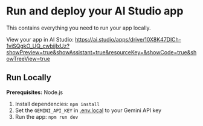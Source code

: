# Run and deploy your AI Studio app

This contains everything you need to run your app locally.

View your app in AI Studio: https://ai.studio/apps/drive/10X8K47DlCh-1viSQgkO_UQ_cwbijIxUz?showPreview=true&showAssistant=true&resourceKey=&showCode=true&showTreeView=true

## Run Locally

**Prerequisites:**  Node.js


1. Install dependencies:
   `npm install`
2. Set the `GEMINI_API_KEY` in [.env.local](.env.local) to your Gemini API key
3. Run the app:
   `npm run dev`
